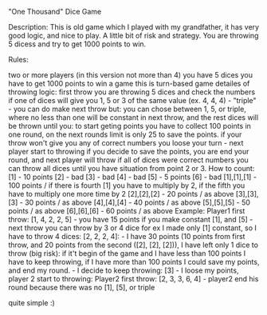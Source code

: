 "One Thousand" Dice Game

Description: This is old game which I played with my grandfather, it has very good logic, and nice to play. A little bit of risk and strategy. You are throwing 5 dicess and try to get 1000 points to win.

Rules:

two or more players (in this version not more than 4)
you have 5 dices
you have to get 1000 points to win a game
this is turn-based game
detailes of throwing logic:
first throw you are throwing 5 dices and check the numbers if one of dices will give you 1, 5 or 3 of the same value (ex. 4, 4, 4) - "triple" - you can do make next throw but:
you can chose between 1, 5, or triple, where no less than one will be constant in next throw, and the rest dices will be thrown until you:
to start geting points you have to collect 100 points in one round, on the next rounds limit is only 25 to save the points.
if your throw won't give you any of correct numbers you loose your turn - next player start to throwing
if you decide to save the points, you are end your round, and next player will throw
if all of dices were correct numbers you can throw all dices until you have situation from point 2 or 3.
How to count:
[1] - 10 points
[2] - bad
[3] - bad
[4] - bad
[5] - 5 points
[6] - bad
[1],[1],[1] - 100 points / if there is fourth [1] you have to multiply by 2, if the fifth you have to multiply one more time by 2
[2],[2],[2] - 20 points / as above
[3],[3],[3] - 30 points / as above
[4],[4],[4] - 40 points / as above
[5],[5],[5] - 50 points / as above
[6],[6],[6] - 60 points / as above
Example: Player1 first throw: [1, 4, 2, 2, 5] - you have 15 points if you make constant [1], and [5] - next throw you can throw by 3 or 4 dice for ex I made only [1] constant, so I have to throw 4 dices: [2, 2, 2, 4]: - I have 30 points (10 points from first throw, and 20 points from the second ([2], [2], [2])), I have left only 1 dice to throw (big risk): if it't begin of the game and I have less than 100 points I have to keep throwing, if I have more than 100 points I could save my points, and end my round. - I decide to keep throwing: [3] - I loose my points, player 2 start to throwing: Player2 first throw: [2, 3, 3, 6, 4] - player2 end his round because there was no [1], [5], or triple

quite simple :)
